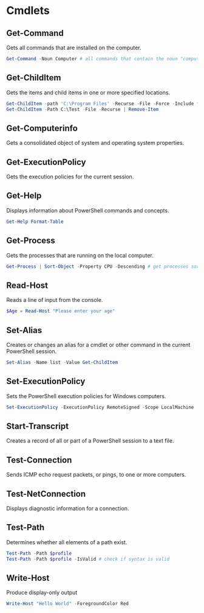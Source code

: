 # Cmdlets
## Get-Command
Gets all commands that are installed on the computer.
```powershell
Get-Command -Noun Computer # all commands that contain the noun "computer"
```

## Get-ChildItem
Gets the items and child items in one or more specified locations.
```powershell
Get-ChildItem -path 'C:\Program Files' -Recurse -File -Force -Include *.exe -Exclude w*
Get-ChildItem -Path C:\Test -File -Recurse | Remove-Item 
```

## Get-Computerinfo
Gets a consolidated object of system and operating system properties.

## Get-ExecutionPolicy
Gets the execution policies for the current session.

## Get-Help
Displays information about PowerShell commands and concepts.
```powershell
Get-Help Format-Table
```

## Get-Process
Gets the processes that are running on the local computer.
```powershell
Get-Process | Sort-Object -Property CPU -Descending # get processes sorted by CPU time
```

## Read-Host
Reads a line of input from the console.
```powershell
$Age = Read-Host "Please enter your age"
```

## Set-Alias
Creates or changes an alias for a cmdlet or other command in the current PowerShell session.
```powershell
Set-Alias -Name list -Value Get-ChildItem
```

## Set-ExecutionPolicy
Sets the PowerShell execution policies for Windows computers.
```powershell
Set-ExecutionPolicy -ExecutionPolicy RemoteSigned -Scope LocalMachine
```

## Start-Transcript
Creates a record of all or part of a PowerShell session to a text file.

## Test-Connection
Sends ICMP echo request packets, or pings, to one or more computers.

## Test-NetConnection
Displays diagnostic information for a connection.

## Test-Path
Determines whether all elements of a path exist.
```powershell
Test-Path -Path $profile
Test-Path -Path $profile -IsValid # check if syntax is valid
```

## Write-Host
Produce display-only output
```powershell
Write-Host "Hello World" -ForegroundColor Red
```
